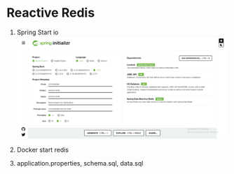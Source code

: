 # Reactive Redis

1. Spring Start io
![Spring Start](assets/images/spring.initializr.png)

2. Docker start redis

3. application.properties, schema.sql, data.sql
